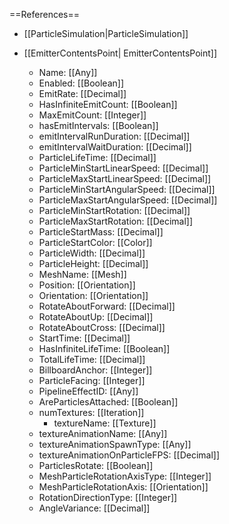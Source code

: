 ==References==
 * [[ParticleSimulation|ParticleSimulation]]

 * [[EmitterContentsPoint| EmitterContentsPoint]]
   * Name: [[Any]]
   * Enabled: [[Boolean]]
   * EmitRate: [[Decimal]]
   * HasInfiniteEmitCount: [[Boolean]]
   * MaxEmitCount: [[Integer]]
   * hasEmitIntervals: [[Boolean]]
   * emitIntervalRunDuration: [[Decimal]]
   * emitIntervalWaitDuration: [[Decimal]]
   * ParticleLifeTime: [[Decimal]]
   * ParticleMinStartLinearSpeed: [[Decimal]]
   * ParticleMaxStartLinearSpeed: [[Decimal]]
   * ParticleMinStartAngularSpeed: [[Decimal]]
   * ParticleMaxStartAngularSpeed: [[Decimal]]
   * ParticleMinStartRotation: [[Decimal]]
   * ParticleMaxStartRotation: [[Decimal]]
   * ParticleStartMass: [[Decimal]]
   * ParticleStartColor: [[Color]]
   * ParticleWidth: [[Decimal]]
   * ParticleHeight: [[Decimal]]
   * MeshName: [[Mesh]]
   * Position: [[Orientation]]
   * Orientation: [[Orientation]]
   * RotateAboutForward: [[Decimal]]
   * RotateAboutUp: [[Decimal]]
   * RotateAboutCross: [[Decimal]]
   * StartTime: [[Decimal]]
   * HasInfiniteLifeTime: [[Boolean]]
   * TotalLifeTime: [[Decimal]]
   * BillboardAnchor: [[Integer]]
   * ParticleFacing: [[Integer]]
   * PipelineEffectID: [[Any]]
   * AreParticlesAttached: [[Boolean]]
   * numTextures: [[Iteration]]
     * textureName: [[Texture]]
   * textureAnimationName: [[Any]]
   * textureAnimationSpawnType: [[Any]]
   * textureAnimationOnParticleFPS: [[Decimal]]
   * ParticlesRotate: [[Boolean]]
   * MeshParticleRotationAxisType: [[Integer]]
   * MeshParticleRotationAxis: [[Orientation]]
   * RotationDirectionType: [[Integer]]
   * AngleVariance: [[Decimal]]

